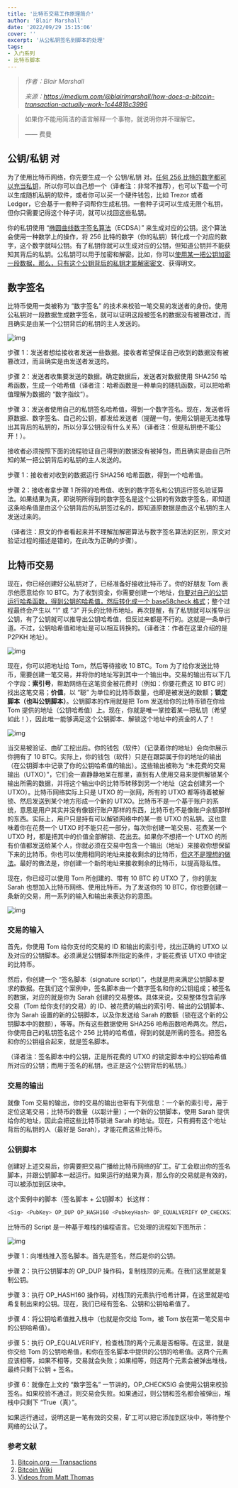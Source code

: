 ```yaml
---
title: '比特币交易工作原理简介'
author: 'Blair Marshall'
date: '2022/09/29 15:15:06'
cover: ''
excerpt: '从公私钥签名到脚本的处理'
tags:
- 入门系列
- 比特币脚本
---
```



> *作者：Blair Marshall*
> 
> *来源：<https://medium.com/@blairlmarshall/how-does-a-bitcoin-transaction-actually-work-1c44818c3996>*



> 如果你不能用简洁的语言解释一个事物，就说明你并不理解它。
>
> —— 费曼

## 公钥/私钥 对

为了使用比特币网络，你先要生成一个 公钥/私钥 对。[任何 256 比特的数字都可以充当私钥](https://en.bitcoin.it/wiki/Private_key)，所以你可以自己想一个（译者注：非常不推荐），也可以下载一个可以生成随机私钥的软件，或者你可以买一个硬件钱包，比如 Trezor 或者 Ledger，它会基于一套种子词帮你生成私钥。一套种子词可以生成无限个私钥，但你只需要记得这个种子词，就可以找回这些私钥。

你的私钥使用 “[椭圆曲线数字签名算法](https://en.wikipedia.org/wiki/Elliptic_Curve_Digital_Signature_Algorithm)（ECDSA）” 来生成对应的公钥。这个算法会使用一种数学上的操作，将 256 比特的数字（你的私钥）转化成一个对应的数字，这个数字就叫公钥。有了私钥你就可以生成对应的公钥，但知道公钥并不能获知其背后的私钥。公私钥可以用于加密和解密。比如，你可以[使用某一把公钥加密一段数据，那么，只有这个公钥背后的私钥才能解密密文](https://en.wikipedia.org/wiki/RSA_(cryptosystem))、获得明文。

## 数字签名

比特币使用一类被称为 “数字签名” 的技术来校验一笔交易的发送者的身份。使用公私钥对一段数据生成数字签名，就可以证明这段被签名的数据没有被篡改过，而且确实是由某一个公钥背后的私钥的主人发送的。

![img](../images/how-does-a-bitcoin-transaction-actually-work/UP6ib2g.png)

步骤 1：发送者想给接收者发送一些数据。接收者希望保证自己收到的数据没有被篡改过，而且确实是由发送者发送的。

步骤 2：发送者收集要发送的数据。确定数据后，发送者对数据使用 SHA256 哈希函数，生成一个哈希值（译者注：哈希函数是一种单向的随机函数，可以把哈希值理解为数据的 “数字指纹”）。

步骤 3：发送者使用自己的私钥签名哈希值，得到一个数字签名。现在，发送者将原数据、数字签名、自己的公钥，都发给发送者（提醒一句，使用公钥是无法推导出其背后的私钥的，所以分享公钥没有什么关系）（译者注：但是私钥绝不能公开！）。

接收者必须按照下面的流程验证自己得到的数据没有被掉包，而且确实是由自己所知的某一把公钥背后的私钥的主人发送的。

步骤 1：接收者对收到的数据运行 SHA256 哈希函数，得到一个哈希值。

步骤 2：接收者拿步骤 1 所得的哈希值、收到的数字签名和公钥运行签名验证算法。如果结果为真，即说明所得到的数字签名是这个公钥的有效数字签名，即知道这条哈希值是由这个公钥背后的私钥签过名的，即知道原数据是由这个私钥的主人发送过来的。

（译者注：原文的作者看起来并不理解加解密算法与数字签名算法的区别，原文对验证过程的描述是错的，在此改为正确的步骤）。

## 比特币交易

现在，你已经创建好公私钥对了，已经准备好接收比特币了。你的好朋友 Tom 表示他愿意给你 10 BTC。为了收到资金，你需要创建一个地址，[你要对自己的公钥运行哈希函数，得到公钥的哈希值，然后转化成一个 base58check 格式](https://bitcoin.stackexchange.com/questions/1389/how-are-public-private-keys-in-an-address-created)；整个过程最终会产生以 “1” 或 “3” 开头的比特币地址。再次提醒，有了私钥就可以推导出公钥，有了公钥就可以推导出公钥哈希值，但反过来都是不行的。这就是一条单行道。不过，公钥哈希值和地址是可以相互转换的。（译者注：作者在这里介绍的是 P2PKH 地址）。

![img](../images/how-does-a-bitcoin-transaction-actually-work/IxbzH9g.png)

现在，你可以把地址给 Tom，然后等待接收 10 BTC。Tom 为了给你发送比特币，需要创建一笔交易，并将你的地址写到其中一个输出中。交易的输出有以下几个字段：**索引号**，帮助网络在这笔资金被花费时（例如：你要花费这 10 BTC 时）找出这笔交易；**价值**，以 “聪” 为单位的比特币数量，也即是被发送的数额；**锁定脚本（也叫公钥脚本）**。公钥脚本的作用就是把 Tom 发送给你的比特币锁在你给 Tom 提供的地址（公钥哈希值）上。现在，你就是唯一掌控着某一把私钥（希望如此！），因此唯一能够满足这个公钥脚本、解锁这个地址中的资金的人了！

![img](../images/how-does-a-bitcoin-transaction-actually-work/0EXQBxA.png)

当交易被验证、由矿工挖出后。你的钱包（软件）（记录着你的地址）会向你展示你拥有了 10 BTC。实际上，你的钱包（软件）只是在跟踪属于你的地址的输出（在公钥脚本中记录了你的公钥哈希值的输出）。这些输出被称为 “未花费的交易输出（UTXO）”，它们会一直静静地呆在那里，直到有人使用交易来提供解锁某个输出所需的数据，并将这个输出中的比特币转移到另一个地址（这会创建另一个 UTXO）。比特币网络实际上只是 UTXO 的一张网，所有的 UTXO 都等待着被解锁、然后发送到某个地方形成一个新的 UTXO。比特币不是一个基于账户的系统，意思是用户其实并没有像银行账户那样的东西，比特币也不是像账户余额那样的东西。实际上，用户只是持有可以解锁网络中的某一些 UTXO 的私钥。这也意味着你在花费一个 UTXO 时不能只花一部分，每次你创建一笔交易、花费某一个 UTXO 时，都是把其中的价值全部解锁、花出去。如果你不想把一个 UTXO 的所有价值都发送给某个人，你就必须在交易中包含一个输出（地址）来接收你想保留下来的比特币。你也可以使用相同的地址来接收剩余的比特币，[但这不是理想的做法](https://en.bitcoin.it/wiki/Address_reuse)。最好的做法是，你创建一个新的地址来接收剩余的比特币，以提高隐私性。

现在，你已经可以使用 Tom 所创建的、带有 10 BTC 的 UTXO 了，你的朋友 Sarah 也想加入比特币网络、使用比特币。为了发送你的 10 BTC，你也要创建一条新的交易，用一系列的输入和输出来表达你的意图。

![img](../images/how-does-a-bitcoin-transaction-actually-work/SaApKaw.png)

### 交易的输入

首先，你使用 Tom 给你支付的交易的 ID 和输出的索引号，找出正确的 UTXO 以及对应的公钥脚本。必须满足公钥脚本所指定的条件，才能花费该 UTXO 中锁定的比特币。

然后，你创建一个 “签名脚本（signature script）”，也就是用来满足公钥脚本要求的数据。在我们这个案例中，签名脚本由一个数字签名和你的公钥组成；被签名的数据，对应的就是你为 Sarah 创建的交易整体。具体来说，交易整体包含前序交易（Tom 给你支付的交易）的 ID、被花费的输出的索引号、输出的公钥脚本、你为 Sarah 设置的新的公钥脚本，以及你发送给 Sarah 的数额（锁在这个新的公钥脚本中的数额），等等。所有这些数据使用 SHA256 哈希函数哈希两次。然后，你使用自己的私钥签名这个 256 比特的哈希值，得到的就是所需的签名。把签名和你的公钥组合起来，就是签名脚本。

（译者注：签名脚本中的公钥，正是所花费的 UTXO 的锁定脚本中的公钥哈希值所对应的公钥；而用于签名的私钥，也正是这个公钥背后的私钥。）

### 交易的输出

就像 Tom 交易的输出，你的交易的输出也带有下列信息：一个新的索引号，用于定位这笔交易；比特币的数量（以聪计量）；一个新的公钥脚本，使用 Sarah 提供给你的地址，因此会把这些比特币锁进 Sarah 的地址。现在，只有拥有这个地址背后的私钥的人（最好是 Sarah），才能花费这些比特币。

### 公钥脚本

创建好上述交易后，你需要把交易广播给比特币网络的矿工。矿工会取出你的签名脚本，并跟公钥脚本一起运行。如果运行的结果为真，那么你的交易就是有效的，可以被添加到区块中。

这个案例中的脚本（签名脚本 + 公钥脚本）长这样：

```bash
<Sig> <PubKey> OP_DUP OP_HASH160 <PubkeyHash> OP_EQUALVERIFY OP_CHECKSIG
```

比特币的 Script 是一种基于堆栈的编程语言。它处理的流程如下图所示：

![img](../images/how-does-a-bitcoin-transaction-actually-work/tVJn6ZA.png)

步骤 1：向堆栈推入签名脚本。首先是签名，然后是你的公钥。

步骤 2：执行公钥脚本的 OP_DUP 操作码，复制栈顶的元素。在我们这里就是复制公钥。

步骤 3：执行  OP_HASH160 操作码，对栈顶的元素执行哈希计算，在这里就是哈希复制出来的公钥。现在，我们已经有签名、公钥和公钥哈希值了。

步骤 4：将公钥哈希值推入栈中（也就是你交给 Tom，被 Tom 放在第一笔交易中的公钥哈希值）。

步骤 5：执行 OP_EQUALVERIFY，检查栈顶的两个元素是否相等。在这里，就是你交给 Tom 的公钥哈希值，和你在签名脚本中提供的公钥的哈希值。这两个元素应该相等，如果不相等，交易就会失败；如果相等，则这两个元素会被弹出堆栈，最终只剩下公钥 + 签名。

步骤 6：就像在上文的 “数字签名” 一节讲的，OP_CHECKSIG 会使用公钥来校验签名。如果校验不通过，则交易会失败。如果通过，则公钥和签名都会被弹出，堆栈中只剩下 “True（真）”。

如果运行通过，说明这是一笔有效的交易，矿工可以把它添加到区块中，等待整个网络的公认了。

### 参考文献

1. [Bitcoin.org — Transactions](https://bitcoin.org/en/developer-guide#transactions)
2. [Bitcoin Wiki](https://en.bitcoin.it/wiki/Main_Page)
3. [Videos from Matt Thomas](https://www.youtube.com/channel/UCbXiy1W_1HSMawmBDfo_TOA/featured)